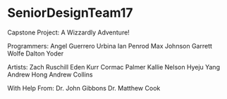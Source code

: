 # SeniorDesignTeam17

Capstone Project: A Wizzardly Adventure!

Programmers:
  Angel Guerrero Urbina
  Ian Penrod
  Max Johnson
  Garrett Wolfe
  Dalton Yoder
  
Artists:
  Zach Ruschill
  Eden Kurr
  Cormac Palmer
  Kallie Nelson
  Hyeju Yang
  Andrew Hong
  Andrew Collins
  
With Help From:
  Dr. John Gibbons
  Dr. Matthew Cook
